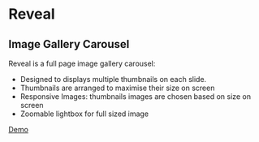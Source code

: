 # Reveal

## Image Gallery Carousel

Reveal is a full page image gallery carousel:

- Designed to displays multiple thumbnails on each slide.
- Thumbnails are arranged to maximise their size on screen
- Responsive Images: thumbnails images are chosen based on size on screen
- Zoomable lightbox for full sized image

[Demo](http://sprawledoctopus.com/reveal/demo.html)
